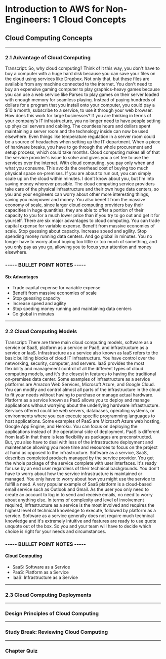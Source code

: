 # Introduction to AWS for Non-Engineers: 1 Cloud Concepts

## **Cloud Computing Concepts**

---

### 2.1 Advantage of Cloud Computing

Transcript:
So, why cloud computing? Think of it this way, you don't have to buy a computer with a huge hard disk because you can save your files on the cloud using services like Dropbox. Not only that, but these files are available from any machine connected to the internet. You don't need to buy an expensive gaming computer to play graphics-heavy games because you can use a web service like Parsec to play games on their server loaded with enough memory for seamless playing. Instead of paying hundreds of dollars for a program that you install onto your computer, you could pay a $10 a month, subscribe to a service, to use it through your web browser. How does this work for large businesses? If you are thinking in terms of your company's IT infrastructure, you no longer need to have people setting up physical servers and cabling. The countless hours and dollars spent maintaining a server room and the technology inside can now be used elsewhere. Even things like temperature regulation in a server room could be a source of headaches when setting up the IT department. When a piece of hardware breaks, you have to go through the whole procurement and setup process, which could take months. Cloud computing makes all of that the service provider's issue to solve and gives you a set fee to use the services over the internet. With cloud computing, you pay only when and what you consume. This avoids the overhead cost of buying too much physical space on-premises. If you are about to run out, you can simply scale up on the cloud within minutes. I don't know about you, but I'm into saving money wherever possible. The cloud computing service providers take care of the physical infrastructure and their own huge data centers, so you and your engineers can worry about other more interesting things, saving you manpower and money. You also benefit from the massive economy of scale, since larger cloud computing providers buy their capacities in huge quantities, they are able to offer a portion of their capacity to you for a much lower price than if you try to go out and get it for yourself. There are six major advantages to cloud computing. You can trade capital expense for variable expense. Benefit from massive economies of scale. Stop guessing about capacity. Increase speed and agility. Stop spending money running data centers. And go global in minutes. You no longer have to worry about buying too little or too much of something, and you only pay as you go, allowing you to focus your attention and money elsewhere.

### **----- BULLET POINT NOTES -----**

#### Six Advantages
- Trade capital expense for variable expense
- Benefit from massive economies of scale
- Stop guessing capacity
- Increase speed and agility
- Stop speding money running and maintaining data centers
- Go global in minutes

---

### 2.2 Cloud Computing Models

Transcript:
There are three main cloud computing models, software as a service or SaaS, platform as a service or PaaS, and infrastructure as a service or IaaS. Infrastructure as a service also known as IaaS refers to the basic building blocks of cloud IT infrastructure. You have control over the networking, security, computer, and servers. IaaS provides the most flexibility and management control of all the different types of cloud computing models, and it's the closest in features to having the traditional on-premises data center. Some examples of infrastructure as a service platforms are Amazon Web Services, Microsoft Azure, and Google Cloud. You can modify and control almost all parts of the infrastructure in the cloud to fit your needs without having to purchase or manage actual hardware. Platform as a service known as PaaS allows you to deploy and manage applications without worrying about the underlying hardware infrastructure. Services offered could be web servers, databases, operating systems, or environments where you can execute specific programming languages to host applications. Some examples of PaaS are Microsoft Azure web hosting, Google App Engine, and Heroku. You can focus on deploying the applications instead of the operational side of deployment. PaaS is different from IaaS in that there is less flexibility as packages are preconstructed. But, you also have to deal with less of the infrastructure deployment and maintenance allowing you more time and resources to focus on the project at hand as opposed to the infrastructure. Software as a service, SaaS, describes completed products managed by the service provider. You get the whole package of the service complete with user interfaces. It's ready for use by an end user regardless of their technical backgrounds. You don't have to worry about how the service infrastructure is maintained or managed. You only have to worry about how you might use the service to fulfill a need. A very popular example of SaaS platform is a cloud-based email service such as Outlook and Gmail. As the user you only need to create an account to log in to send and receive emails, no need to worry about anything else. In terms of complexity and level of involvement required, infrastructure as a service is the most involved and requires the highest level of technical knowledge to execute, followed by platform as a service. Software as a service generally does not require much technical knowledge and it's extremely intuitive and features are ready to use quote unquote out of the box. So you and your team will have to decide which choice is right for your needs and circumstances.

### **----- BULLET POINT NOTES -----**

#### Cloud Computing
- SaaS: Software as a Service
- PaaS: Platform as a Service
- IaaS: Infrastructure as a Service

---

### 2.3 Cloud Computing Deployments

---

### Design Principles of Cloud Computing

---

### Study Break: Reviewing Cloud Computing

---

### Chapter Quiz